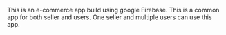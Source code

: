 This is an e-commerce app build using google Firebase.
This is a common app for both seller and users.
One seller and multiple users can use this app.
